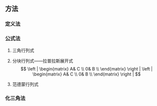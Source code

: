 ## 方法
### 定义法

### 公式法
1. 三角行列式
2. 分块行列式——拉普拉斯展开式
$$
\left | \begin{matrix}
A& C \\
0& B \\
\end{matrix} \right | 
\left | \begin{matrix}
A& C \\
0& B \\
\end{matrix} \right | 
$$

3. 范德蒙行列式

### 化三角法